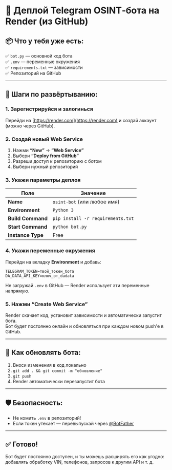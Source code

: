# 🚀 Деплой Telegram OSINT‑бота на Render (из GitHub)

## 📦 Что у тебя уже есть:
✅ `bot.py` — основной код бота  
✅ `.env` — переменные окружения  
✅ `requirements.txt` — зависимости  
✅ Репозиторий на GitHub

---

## 🔧 Шаги по развёртыванию:

### 1. Зарегистрируйся и залогинься
Перейди на [https://render.com](https://render.com) и создай аккаунт (можно через GitHub).

### 2. Создай новый Web Service

1. Нажми **“New”** → **“Web Service”**
2. Выбери **“Deploy from GitHub”**
3. Разреши доступ к репозиторию с ботом
4. Выбери нужный репозиторий

### 3. Укажи параметры деплоя

| Поле                  | Значение                            |
|-----------------------|-------------------------------------|
| **Name**              | `osint-bot` (или любое имя)         |
| **Environment**       | `Python 3`                          |
| **Build Command**     | `pip install -r requirements.txt`   |
| **Start Command**     | `python bot.py`                     |
| **Instance Type**     | Free                                |

### 4. Укажи переменные окружения

Перейди на вкладку **Environment** и добавь:

```
TELEGRAM_TOKEN=твой_токен_бота
DA_DATA_API_KEY=ключ_от_dadata
```

Не загружай `.env` в GitHub — Render использует эти переменные напрямую.

### 5. Нажми “Create Web Service”

Render скачает код, установит зависимости и автоматически запустит бота.  
Бот будет постоянно онлайн и обновляться при каждом новом push'е в GitHub.

---

## 🔄 Как обновлять бота:

1. Вноси изменения в код локально
2. `git add . && git commit -m "обновление"`
3. `git push`
4. Render автоматически перезапустит бота

---

## 🛡 Безопасность:

- Не комить `.env` в репозиторий!
- Если токен утекает — перевыпускай через [@BotFather](https://t.me/BotFather)

---

## ✅ Готово!

Бот будет постоянно доступен, и ты можешь расширять его как угодно: добавлять обработку VIN, телефонов, запросов к другим API и т. д.
